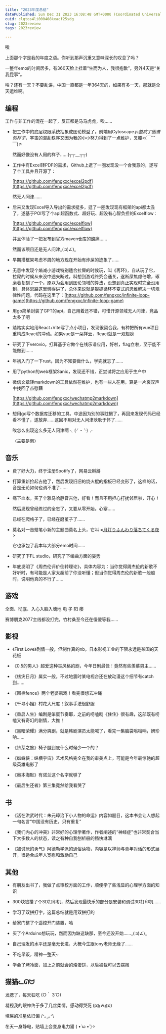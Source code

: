 ```yaml
---
title: "2023年度总结"
datePublished: Sun Dec 31 2023 16:08:48 GMT+0000 (Coordinated Universal Time)
cuid: clqtos4li000408kxacf25sdg
slug: 2023review
tags: 2023review

---
```


唉

上面那个字是我的年度之语。你听到那声沉重又意味深长的叹息了吗？

一整年emo的时间居多，有360天脸上挂着“生而为人，我很抱歉”，另外4天是“关我屁事”。

啥？还有一天？不要乱讲，中国一直都是一年364天的，如果有多一天，那就是全天运维啊。

## 编程

工作与非工作的混在一起了，反正都是马马虎虎，唉……

* 把工作中的底层权限系统抽象成图论模型了，前端用Cytoscape.*js整成了图谱的样子*，宇宙的混乱秩序又因为我的小小努力得到了一点维护，叉腰&lt;(￣︶￣)↗
    
    然而好像没有人用的样子……(┬┬﹏┬┬)
    
* 工作中有Excel转PDF的需求，Github上逛了一圈发现没一个合我意的，遂写了个工具并且开源了：
    
    [https://github.com/fengxxc/excel2pdf](https://github.com/fengxxc/excel2pdf)
    
    然无人问津……
    
* 后来又发现Excel导入导出的需求挺多，逛了一圈发现现有框架的api都太丑了，遂基于POI写了个api超函数式、超好玩、超没有心智负担的Excelflow：
    
    [https://github.com/fengxxc/excelflow](https://github.com/fengxxc/excelflow)
    
    并且体验了一把发布到官方maven仓库的酸痛……
    
    然而该项目还是无人问津\_(:з)∠)\_
    
* 早期搭框架考虑不周的地方现在开始有炸屎的迹象了……
    
* 无意中发现个熵减小游戏特别适合拉屎的时候玩，叫《再环》，自从玩了它，拉屎的时候从来没中途夹断过。料想到游戏终究会通关，遂断屎焦虑倍增，琢磨着复刻了一个，原以为会用到图论领域的算法，没想到真正实现时完全没用到，具体思路这里懒得讲了，总体来说就是狠抓循环不变式的思维解决一切规律性问题，代码在这里了：[https://github.com/fengxxc/infinite-loop-game](https://github.com/fengxxc/infinite-loop-game)
    
* 用go简单封装了GPT的api，自己用着还不错，可惜开源领域无人问津，竞品太多了吧
    
* 踏踏实实地用React+Vite写了点小项目，发现很契合我，有种把所有vue项目重构成React的冲动。如果vue是一朵祥云，React就是一双翅膀
    
* 研究了下verovio，打算基于它做个在线乐谱应用，好啦，flag立啦，至于能不能做到……
    
* 年初入门了一下rust，因为不知要做什么，学完就忘了……
    
* 用了python的web框架Sanic，发现还不错，正尝试将之应用于生产中
    
* 微信文章转markdown的工具依然在维护，也有一些人在用，算是一片哀叹声中找回了点慰藉
    
    [https://github.com/fengxxc/wechatmp2markdown](https://github.com/fengxxc/wechatmp2markdown)
    
* 想用go写个数据库迁移的工具，中途因为别的事耽搁了，再回来发现代码已经看不懂了，遂放弃……这回不用对无人问津耿耿于怀了……
    
    唉怎么出现这么多无人问津啊 ╮(╯-╰)╭
    
    （主要是懒）
    

## 音乐

* 费了好大力，终于注册Spotify了，网易云掰掰
    
* 打算重新捡起吉他了，然后发现旧旧的烧火棍的指板已经变形了，这样的话，音是无论如何也调不准了……
    
* 痛下血本，买了个雅马哈静音吉他，好看！而且不用担心打扰邻居啦，开心！
    
    然后发现曾经练过的全忘了，又要从零开始，心塞……
    
    已经在爬格子了，已经在磨茧子了……
    
* 莫名对一首蜡笔小新的主题曲莫名上头，它叫 **&lt;**[月灯りふんわり落ちてくる夜](https://www.youtube.com/watch?v=lbgDgKeJXeE)&gt;
    
    它也承包了我本年大部分emo时间……
    
* 研究了下FL studio，研究了下编曲方面的姿势
    
* 年底发明了《周杰伦评价倒转理论》，具体内容为：当你觉得周杰伦的新歌不好听时，有可能是人家太超前了你没听懂；但当你觉得周杰伦的新歌一般般时，说明他真的不行了……
    

## 游戏

全面、彻底、入心入脑入魂地 电 子 阳 痿

赛博朋克2077主线都没打完，竹村桑至今还在傻傻等我……

## 影视

* 《First Love》剧情一般，但制作真的nb，日本影视工业的下限永远是某国的天花板
    
* 《0.5的男人》超爱这种丧风格的剧，今年日剧最佳！竟然有些羡慕男主……
    
* 《核灾日月》属实一般，不过地震时某电视台还在放动漫这个细节有catch到……
    
* 《围栏fence》两个老婆飙戏！看完很想去冲绳
    
* 《千寻小姐》村花大尺度！叙事手法很舒服
    
* 《重启人生》编剧是笨蛋节奏耶，之前的唠嗑剧《住住》很有趣，这部既有唠嗑又有奇幻的剧情，大推！
    
* 《黑暗荣耀》满分爽剧，就是韩剧演员太能喊了，看完一集脑袋嗡嗡响，妍珍呐……
    
* 《铃芽之旅》椅子腿到底什么时候少一个的？
    
* 《蜘蛛侠：纵横宇宙》艺术风格完全在我的审美点上，可能是今年最惊艳的超级英雄电影了
    
* 《奥本海默》有诺兰这个名字就够了
    
* 《最后生还者》第三集竟然给我看哭了
    

## 书

* 《活在洪武时代：朱元璋治下小人物的命运》内容如题目，这本书会让人想起一句名言“中国没有历史，只有重复”
    
* 《我们内心的冲突》非常好的心理学著作，作者阐述的“神经症”也非常契合当下大多数人的状态，读之有种自我刨析般的畅快淋漓
    
* 《被讨厌的勇气》阿德勒学派的通俗读物，内容是以禅师与青年对话的形式展开，很适合成年人宽慰和激励自己
    

## 其他

* 有朋友出书了，我做了点审校方面的工作，顺便学了些浅显的心理学方面的知识
    
* 300块钱攢了个3D打印机，然后发现最快乐的部分是安装和调试3D打印机……
    
* 学习了双拼打字，这篇总结就是用双拼打的
    
* 给家门整了个遥控开门装置，哈
    
* 买了个Arduino想玩玩，然而因为缺这缺那，至今还没开始……\_(:з)∠)\_
    
* 自己理发的水平还是毫无长进，大概今生跟tony老师无缘了……
    
* 不吃早饭，精神一整天~
    
* 学会了烤冷面，加上之前就会的烙蛋饼，以后被裁可以去摆摊
    

## 猫猫ᓚᘏᗢ

发腮了，每天狂吃 (○｀ 3′○)

凝视我的眼神终于多了几丝柔情，感动得哭死 (p≧w≦q)

埋屎的准星依旧偏 /ᐠ｡ꞈ｡ᐟ\\

冬天一身静电，贴墙上会变身电力猫 ( •̀ ω •́ )✧